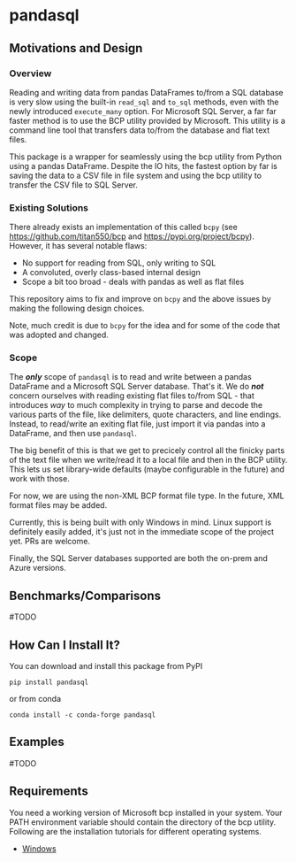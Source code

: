 # pandasql

## Motivations and Design
### Overview
Reading and writing data from pandas DataFrames to/from a SQL database is very slow using the built-in `read_sql` and `to_sql` methods, even with the newly introduced `execute_many` option. For Microsoft SQL Server, a far far faster method is to use the BCP utility provided by Microsoft. This utility is a command line tool that transfers data to/from the database and flat text files.

This package is a wrapper for seamlessly using the bcp utility from Python using a pandas DataFrame. Despite the IO hits, the fastest option by far is saving the data to a CSV file in file system and using the bcp utility to transfer the CSV file to SQL Server.

### Existing Solutions
There already exists an implementation of this called `bcpy` (see https://github.com/titan550/bcp and https://pypi.org/project/bcpy). However, it has several notable flaws:
* No support for reading from SQL, only writing to SQL
* A convoluted, overly class-based internal design
* Scope a bit too broad - deals with pandas as well as flat files

This repository aims to fix and improve on `bcpy` and the above issues by making the following design choices.

Note, much credit is due to `bcpy` for the idea and for some of the code that was adopted and changed.

### Scope
The _**only**_ scope of `pandasql` is to read and write between a pandas DataFrame and a Microsoft SQL Server database. That's it. We do _**not**_ concern ourselves with reading existing flat files to/from SQL - that introduces _way_ to much complexity in trying to parse and decode the various parts of the file, like delimiters, quote characters, and line endings. Instead, to read/write an exiting flat file, just import it via pandas into a DataFrame, and then use `pandasql`.

The big benefit of this is that we get to precicely control all the finicky parts of the text file when we write/read it to a local file and then in the BCP utility. This lets us set library-wide defaults (maybe configurable in the future) and work with those.

For now, we are using the non-XML BCP format file type. In the future, XML format files may be added.

Currently, this is being built with only Windows in mind. Linux support is definitely easily added, it's just not in the immediate scope of the project yet. PRs are welcome.

Finally, the SQL Server databases supported are both the on-prem and Azure versions.

## Benchmarks/Comparisons
#TODO

## How Can I Install It?
You can download and install this package from PyPI

```
pip install pandasql
```

or from conda
```
conda install -c conda-forge pandasql
```

## Examples
#TODO

## Requirements

You need a working version of Microsoft bcp installed in your system. Your PATH environment variable should contain the directory of the bcp utility. Following are the installation tutorials for different operating systems.

- [Windows](https://docs.microsoft.com/en-us/sql/tools/bcp-utility)

